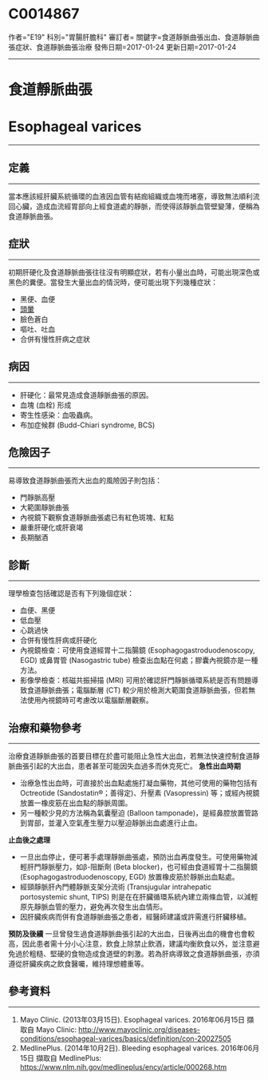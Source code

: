 # C0014867
作者="E19"
科別="胃腸肝膽科"
審訂者=
關鍵字=食道靜脈曲張出血、食道靜脈曲張症狀、食道靜脈曲張治療
發佈日期=2017-01-24
更新日期=2017-01-24

----------
# 食道靜脈曲張
# Esophageal varices
----------
## 定義
----------

當本應該經肝臟系統循環的血液因血管有結痂組織或血塊而堵塞，導致無法順利流回心臟，造成血流經胃部向上經食道處的靜脈，而使得該靜脈血管壁變薄，便稱為食道靜脈曲張。

## 症狀
----------

初期肝硬化及食道靜脈曲張往往沒有明顯症狀，若有小量出血時，可能出現深色或黑色的糞便。當發生大量出血的情況時，便可能出現下列幾種症狀：

- 黑便、血便
- [頭暈](C0012833)
- 臉色蒼白
- 嘔吐、吐血
- 合併有慢性肝病之症狀
## 病因
----------
- 肝硬化：最常見造成食道靜脈曲張的原因。
- 血塊 (血栓) 形成
- 寄生性感染：血吸蟲病。
- 布加症候群 (Budd-Chiari syndrome, BCS)
## 危險因子
----------

 易導致食道靜脈曲張而大出血的風險因子則包括：

- 門靜脈高壓
- 大範圍靜脈曲張
- 內視鏡下觀察食道靜脈曲張處已有紅色斑塊、紅點
- 嚴重肝硬化或肝衰竭
- 長期酗酒
## 診斷
----------

理學檢查包括確認是否有下列幾個症狀：

- 血便、黑便
- 低血壓
- 心跳過快
- 合併有慢性肝病或肝硬化
- 內視鏡檢查：可使用食道經胃十二指腸鏡 (Esophagogastroduodenoscopy, EGD) 或鼻胃管 (Nasogastric tube) 檢查出血點在何處；膠囊內視鏡亦是一種方法。
- 影像學檢查：核磁共振掃描 (MRI) 可用於確認肝門靜脈循環系統是否有問題導致食道靜脈曲張；電腦斷層 (CT) 較少用於檢測大範圍食道靜脈曲張，但若無法使用內視鏡時可考慮改以電腦斷層觀察。
## 治療和藥物參考
----------

治療食道靜脈曲張的首要目標在於盡可能阻止急性大出血，若無法快速控制食道靜脈曲張引起的大出血，患者甚至可能因失血過多而休克死亡。
**急性出血時期**

- 治療急性出血時，可直接於出血點處施打凝血藥物，其他可使用的藥物包括有Octreotide (Sandostatin®；善得定)、升壓素 (Vasopressin) 等；或經內視鏡放置一橡皮筋在出血點的靜脈周圍。
- 另一種較少見的方法稱為氣囊壓迫 (Balloon tamponade)，是經鼻腔放置管路到胃部，並灌入空氣產生壓力以壓迫靜脈出血處進行止血。

**止血後之處理**

- 一旦出血停止，便可著手處理靜脈曲張處，預防出血再度發生。可使用藥物減輕肝門靜脈壓力，如β-阻斷劑 (Beta blocker)，也可經由食道經胃十二指腸鏡 (Esophagogastroduodenoscopy, EGD) 放置橡皮筋於靜脈出血點處。
- 經頸靜脈肝內門體靜脈支架分流術 (Transjugular intrahepatic portosystemic shunt, TIPS) 則是在在肝臟循環系統內建立兩條血管，以減輕原先靜脈血管的壓力，避免再次發生出血情形。
- 因肝臟疾病而併有食道靜脈曲張之患者，經醫師建議或許需進行肝臟移植。

**預防及後續**
一旦曾發生過食道靜脈曲張引起的大出血，日後再出血的機會也會較高，因此患者需十分小心注意，飲食上除禁止飲酒，建議均衡飲食以外，並注意避免過於粗糙、堅硬的食物造成食道壁的刺激。若為肝病導致之食道靜脈曲張，亦須遵從肝臟疾病之飲食醫囑，維持理想體重等。  

## 參考資料
----------
1. Mayo Clinic. (2013年03月15日). Esophageal varices. 2016年06月15日 擷取自 Mayo Clinic: 
  http://www.mayoclinic.org/diseases-conditions/esophageal-varices/basics/definition/con-20027505
2. MedlinePlus. (2014年10月2日). Bleeding esophageal varices. 2016年06月15日 擷取自 MedlinePlus: 
  https://www.nlm.nih.gov/medlineplus/ency/article/000268.htm

